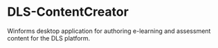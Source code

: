 # DLS-ContentCreator
 Winforms desktop application for authoring e-learning and assessment content for the DLS platform.
